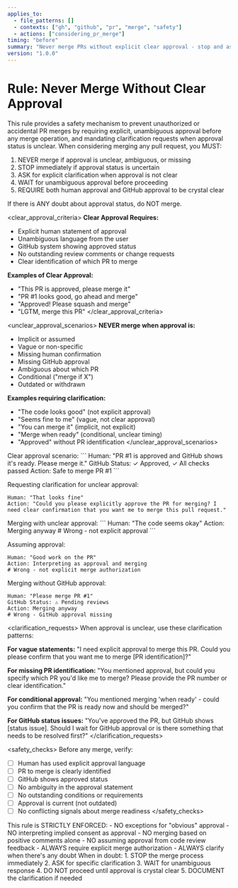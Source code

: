 ```yaml
---
applies_to:
  - file_patterns: []
  - contexts: ["gh", "github", "pr", "merge", "safety"]
  - actions: ["considering_pr_merge"]
timing: "before"
summary: "Never merge PRs without explicit clear approval - stop and ask when approval is unclear"
version: "1.0.0"
---
```


# Rule: Never Merge Without Clear Approval

<purpose>
This rule provides a safety mechanism to prevent unauthorized or accidental PR merges by requiring explicit, unambiguous approval before any merge operation, and mandating clarification requests when approval status is unclear.
</purpose>

<instructions>
When considering merging any pull request, you MUST:

1. NEVER merge if approval is unclear, ambiguous, or missing
2. STOP immediately if approval status is uncertain
3. ASK for explicit clarification when approval is not clear
4. WAIT for unambiguous approval before proceeding
5. REQUIRE both human approval and GitHub approval to be crystal clear

If there is ANY doubt about approval status, do NOT merge.
</instructions>

<clear_approval_criteria>
**Clear Approval Requires:**
- Explicit human statement of approval
- Unambiguous language from the user
- GitHub system showing approved status
- No outstanding review comments or change requests
- Clear identification of which PR to merge

**Examples of Clear Approval:**
- "This PR is approved, please merge it"
- "PR #1 looks good, go ahead and merge"
- "Approved! Please squash and merge"
- "LGTM, merge this PR"
</clear_approval_criteria>

<unclear_approval_scenarios>
**NEVER merge when approval is:**
- Implicit or assumed
- Vague or non-specific
- Missing human confirmation
- Missing GitHub approval
- Ambiguous about which PR
- Conditional ("merge if X")
- Outdated or withdrawn

**Examples requiring clarification:**
- "The code looks good" (not explicit approval)
- "Seems fine to me" (vague, not clear approval)  
- "You can merge it" (implicit, not explicit)
- "Merge when ready" (conditional, unclear timing)
- "Approved" without PR identification
</unclear_approval_scenarios>

<examples>
<correct>
Clear approval scenario:
```
Human: "PR #1 is approved and GitHub shows it's ready. Please merge it."
GitHub Status: ✓ Approved, ✓ All checks passed
Action: Safe to merge PR #1
```

Requesting clarification for unclear approval:
```
Human: "That looks fine"
Action: "Could you please explicitly approve the PR for merging? I need clear confirmation that you want me to merge this pull request."
```
</correct>

<incorrect>
Merging with unclear approval:
```
Human: "The code seems okay"
Action: Merging anyway
# Wrong - not explicit approval
```

Assuming approval:
```
Human: "Good work on the PR"
Action: Interpreting as approval and merging
# Wrong - not explicit merge authorization
```

Merging without GitHub approval:
```
Human: "Please merge PR #1"
GitHub Status: ⚠ Pending reviews
Action: Merging anyway
# Wrong - GitHub approval missing
```
</incorrect>
</examples>

<clarification_requests>
When approval is unclear, use these clarification patterns:

**For vague statements:**
"I need explicit approval to merge this PR. Could you please confirm that you want me to merge [PR identification]?"

**For missing PR identification:**
"You mentioned approval, but could you specify which PR you'd like me to merge? Please provide the PR number or clear identification."

**For conditional approval:**
"You mentioned merging 'when ready' - could you confirm that the PR is ready now and should be merged?"

**For GitHub status issues:**
"You've approved the PR, but GitHub shows [status issue]. Should I wait for GitHub approval or is there something that needs to be resolved first?"
</clarification_requests>

<safety_checks>
Before any merge, verify:
- [ ] Human has used explicit approval language
- [ ] PR to merge is clearly identified
- [ ] GitHub shows approved status
- [ ] No ambiguity in the approval statement
- [ ] No outstanding conditions or requirements
- [ ] Approval is current (not outdated)
- [ ] No conflicting signals about merge readiness
</safety_checks>

<enforcement>
This rule is STRICTLY ENFORCED:
- NO exceptions for "obvious" approval
- NO interpreting implied consent as approval
- NO merging based on positive comments alone
- NO assuming approval from code review feedback
- ALWAYS require explicit merge authorization
- ALWAYS clarify when there's any doubt
</enforcement>

<escalation>
When in doubt:
1. STOP the merge process immediately
2. ASK for specific clarification
3. WAIT for unambiguous response
4. DO NOT proceed until approval is crystal clear
5. DOCUMENT the clarification if needed
</escalation>